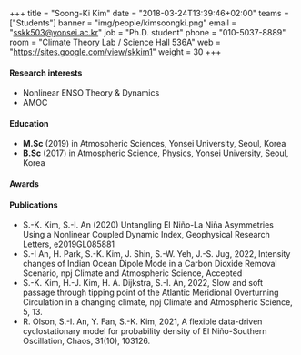 ﻿+++
title = "Soong-Ki Kim"
date = "2018-03-24T13:39:46+02:00"
teams = ["Students"]
banner = "img/people/kimsoongki.png"
email = "sskk503@yonsei.ac.kr"
job = "Ph.D. student"
phone = "010-5037-8889"
room = "Climate Theory Lab / Science Hall 536A"
web = "https://sites.google.com/view/skkim1"
weight = 30
+++

#### Research interests
+ Nonlinear ENSO Theory & Dynamics
+ AMOC

#### Education
 + **M.Sc** (2019) in Atmospheric Sciences, Yonsei University, Seoul, Korea
 + **B.Sc** (2017) in Atmospheric Science, Physics, Yonsei University, Seoul, Korea

#### Awards


#### Publications
+ S.-K. Kim, S.-I. An (2020) Untangling El Niño-La Niña Asymmetries Using a Nonlinear Coupled Dynamic Index, Geophysical Research Letters, e2019GL085881
+ S.-I An, H. Park, S.-K. Kim, J. Shin, S.-W. Yeh, J.-S. Jug, 2022, Intensity changes of Indian Ocean Dipole Mode in a Carbon Dioxide Removal Scenario, npj Climate and Atmospheric Science, Accepted
+ S.-K. Kim, H.-J. Kim, H. A. Dijkstra, S.-I. An, 2022, Slow and soft passage through tipping point of the Atlantic Meridional Overturning Circulation in a changing climate, npj Climate and Atmospheric Science, 5, 13.
+ R. Olson, S.-I. An, Y. Fan, S.-K. Kim, 2021, A flexible data-driven cyclostationary model for probability density of El Niño-Southern Oscillation, Chaos, 31(10), 103126.
